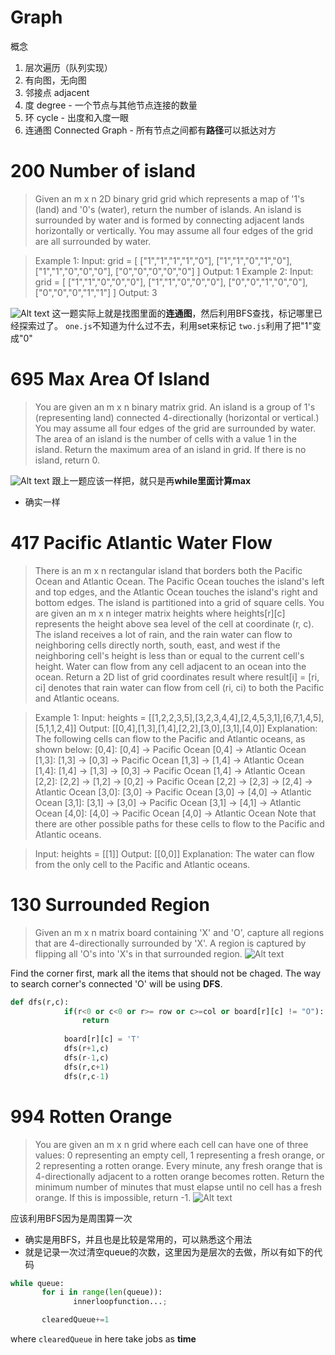 # Graph
概念
1. 层次遍历（队列实现）
2. 有向图，无向图
3. 邻接点 adjacent
4. 度 degree - 一个节点与其他节点连接的数量
5. 环 cycle - 出度和入度一眼
6. 连通图 Connected Graph - 所有节点之间都有**路径**可以抵达对方

# 200 Number of island
>Given an m x n 2D binary grid grid which represents a map of '1's (land) and '0's (water), return the number of islands.
An island is surrounded by water and is formed by connecting adjacent lands horizontally or vertically. You may assume all four edges of the grid are all surrounded by water.

>Example 1:
Input: grid = [
  ["1","1","1","1","0"],
  ["1","1","0","1","0"],
  ["1","1","0","0","0"],
  ["0","0","0","0","0"]
]
Output: 1
Example 2:
Input: grid = [
  ["1","1","0","0","0"],
  ["1","1","0","0","0"],
  ["0","0","1","0","0"],
  ["0","0","0","1","1"]
]
Output: 3

![Alt text](assets/f76a18440fa1f5de3e38e4482ce615e.jpg)
这一题实际上就是找图里面的**连通图**，然后利用BFS查找，标记哪里已经探索过了。
`one.js`不知道为什么过不去，利用set来标记
`two.js`利用了把"1"变成"0"

# 695 Max Area Of Island
>You are given an m x n binary matrix grid. An island is a group of 1's (representing land) connected 4-directionally (horizontal or vertical.) You may assume all four edges of the grid are surrounded by water.
The area of an island is the number of cells with a value 1 in the island.
Return the maximum area of an island in grid. If there is no island, return 0.

![Alt text](assets/image.png)
跟上一题应该一样把，就只是再**while里面计算max**
- 确实一样

# 417 Pacific Atlantic Water Flow
>There is an m x n rectangular island that borders both the Pacific Ocean and Atlantic Ocean. The Pacific Ocean touches the island's left and top edges, and the Atlantic Ocean touches the island's right and bottom edges.
The island is partitioned into a grid of square cells. You are given an m x n integer matrix heights where heights[r][c] represents the height above sea level of the cell at coordinate (r, c).
The island receives a lot of rain, and the rain water can flow to neighboring cells directly north, south, east, and west if the neighboring cell's height is less than or equal to the current cell's height. Water can flow from any cell adjacent to an ocean into the ocean.
Return a 2D list of grid coordinates result where result[i] = [ri, ci] denotes that rain water can flow from cell (ri, ci) to both the Pacific and Atlantic oceans.

>Example 1:
Input: heights = [[1,2,2,3,5],[3,2,3,4,4],[2,4,5,3,1],[6,7,1,4,5],[5,1,1,2,4]]
Output: [[0,4],[1,3],[1,4],[2,2],[3,0],[3,1],[4,0]]
Explanation: The following cells can flow to the Pacific and Atlantic oceans, as shown below:
[0,4]: [0,4] -> Pacific Ocean 
       [0,4] -> Atlantic Ocean
[1,3]: [1,3] -> [0,3] -> Pacific Ocean 
       [1,3] -> [1,4] -> Atlantic Ocean
[1,4]: [1,4] -> [1,3] -> [0,3] -> Pacific Ocean 
       [1,4] -> Atlantic Ocean
[2,2]: [2,2] -> [1,2] -> [0,2] -> Pacific Ocean 
       [2,2] -> [2,3] -> [2,4] -> Atlantic Ocean
[3,0]: [3,0] -> Pacific Ocean 
       [3,0] -> [4,0] -> Atlantic Ocean
[3,1]: [3,1] -> [3,0] -> Pacific Ocean 
       [3,1] -> [4,1] -> Atlantic Ocean
[4,0]: [4,0] -> Pacific Ocean 
       [4,0] -> Atlantic Ocean
Note that there are other possible paths for these cells to flow to the Pacific and Atlantic oceans.

>Input: heights = [[1]]
Output: [[0,0]]
Explanation: The water can flow from the only cell to the Pacific and Atlantic oceans.

# 130 Surrounded Region
>Given an m x n matrix board containing 'X' and 'O', capture all regions that are 4-directionally surrounded by 'X'.
A region is captured by flipping all 'O's into 'X's in that surrounded region.
![Alt text](assets/image-1.png)

Find the corner first, mark all the items that should not be chaged.
The way to search corner's connected 'O' will be using **DFS**.

```py
def dfs(r,c):
            if(r<0 or c<0 or r>= row or c>=col or board[r][c] != "O"):
                return
            
            board[r][c] = 'T'
            dfs(r+1,c)
            dfs(r-1,c)
            dfs(r,c+1)
            dfs(r,c-1)
```

# 994 Rotten Orange
>You are given an m x n grid where each cell can have one of three values:
0 representing an empty cell,
1 representing a fresh orange, or
2 representing a rotten orange.
Every minute, any fresh orange that is 4-directionally adjacent to a rotten orange becomes rotten.
Return the minimum number of minutes that must elapse until no cell has a fresh orange. If this is impossible, return -1.
![Alt text](assets/image-2.png)

应该利用BFS因为是周围算一次
- 确实是用BFS，并且也是比较是常用的，可以熟悉这个用法
- 就是记录一次过清空queue的次数，这里因为是层次的去做，所以有如下的代码

```python
while queue:
       for i in range(len(queue)):
              innerloopfunction...;

       clearedQueue+=1
```

where `clearedQueue` in here take jobs as **time**